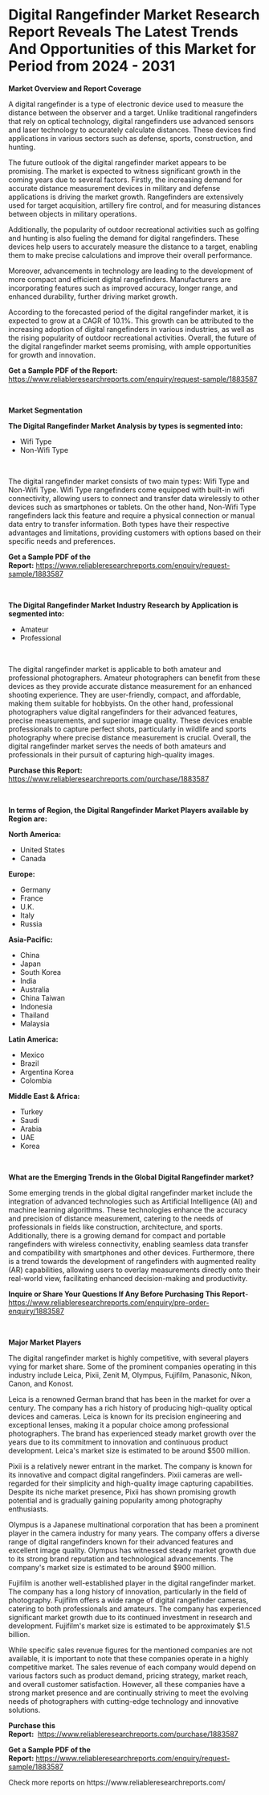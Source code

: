<p><h1>Digital Rangefinder Market Research Report Reveals The Latest Trends And Opportunities of this Market for Period from 2024 - 2031</h1></p><p><strong>Market Overview and Report Coverage</strong></p>
<p><p>A digital rangefinder is a type of electronic device used to measure the distance between the observer and a target. Unlike traditional rangefinders that rely on optical technology, digital rangefinders use advanced sensors and laser technology to accurately calculate distances. These devices find applications in various sectors such as defense, sports, construction, and hunting.</p><p>The future outlook of the digital rangefinder market appears to be promising. The market is expected to witness significant growth in the coming years due to several factors. Firstly, the increasing demand for accurate distance measurement devices in military and defense applications is driving the market growth. Rangefinders are extensively used for target acquisition, artillery fire control, and for measuring distances between objects in military operations.</p><p>Additionally, the popularity of outdoor recreational activities such as golfing and hunting is also fueling the demand for digital rangefinders. These devices help users to accurately measure the distance to a target, enabling them to make precise calculations and improve their overall performance.</p><p>Moreover, advancements in technology are leading to the development of more compact and efficient digital rangefinders. Manufacturers are incorporating features such as improved accuracy, longer range, and enhanced durability, further driving market growth.</p><p>According to the forecasted period of the digital rangefinder market, it is expected to grow at a CAGR of 10.1%. This growth can be attributed to the increasing adoption of digital rangefinders in various industries, as well as the rising popularity of outdoor recreational activities. Overall, the future of the digital rangefinder market seems promising, with ample opportunities for growth and innovation.</p></p>
<p><strong>Get a Sample PDF of the Report:</strong> <a href="https://www.reliableresearchreports.com/enquiry/request-sample/1883587">https://www.reliableresearchreports.com/enquiry/request-sample/1883587</a></p>
<p>&nbsp;</p>
<p><strong>Market Segmentation</strong></p>
<p><strong>The Digital Rangefinder Market Analysis by types is segmented into:</strong></p>
<p><ul><li>Wifi Type</li><li>Non-Wifi Type</li></ul></p>
<p>&nbsp;</p>
<p><p>The digital rangefinder market consists of two main types: Wifi Type and Non-Wifi Type. Wifi Type rangefinders come equipped with built-in wifi connectivity, allowing users to connect and transfer data wirelessly to other devices such as smartphones or tablets. On the other hand, Non-Wifi Type rangefinders lack this feature and require a physical connection or manual data entry to transfer information. Both types have their respective advantages and limitations, providing customers with options based on their specific needs and preferences.</p></p>
<p><strong>Get a Sample PDF of the Report:</strong>&nbsp;<a href="https://www.reliableresearchreports.com/enquiry/request-sample/1883587">https://www.reliableresearchreports.com/enquiry/request-sample/1883587</a></p>
<p>&nbsp;</p>
<p><strong>The Digital Rangefinder Market Industry Research by Application is segmented into:</strong></p>
<p><ul><li>Amateur</li><li>Professional</li></ul></p>
<p>&nbsp;</p>
<p><p>The digital rangefinder market is applicable to both amateur and professional photographers. Amateur photographers can benefit from these devices as they provide accurate distance measurement for an enhanced shooting experience. They are user-friendly, compact, and affordable, making them suitable for hobbyists. On the other hand, professional photographers value digital rangefinders for their advanced features, precise measurements, and superior image quality. These devices enable professionals to capture perfect shots, particularly in wildlife and sports photography where precise distance measurement is crucial. Overall, the digital rangefinder market serves the needs of both amateurs and professionals in their pursuit of capturing high-quality images.</p></p>
<p><strong>Purchase this Report:</strong>&nbsp; <a href="https://www.reliableresearchreports.com/purchase/1883587">https://www.reliableresearchreports.com/purchase/1883587</a></p>
<p>&nbsp;</p>
<p><strong>In terms of Region, the Digital Rangefinder Market Players available by Region are:</strong></p>
<p>
    <p> <strong> North America: </strong>
        <ul>
            <li>United States</li>
            <li>Canada</li>
        </ul>
        </p> 
    <p> <strong> Europe: </strong>
        <ul>
            <li>Germany</li>
            <li>France</li>
            <li>U.K.</li>
            <li>Italy</li>
            <li>Russia</li>
        </ul>
        </p> 
    <p> <strong> Asia-Pacific: </strong>
        <ul>
            <li>China</li>
            <li>Japan</li>
            <li>South Korea</li>
            <li>India</li>
            <li>Australia</li>
            <li>China Taiwan</li>
            <li>Indonesia</li>
            <li>Thailand</li>
            <li>Malaysia</li>
        </ul>
        </p> 
    <p> <strong> Latin America: </strong>
        <ul>
            <li>Mexico</li>
            <li>Brazil</li>
            <li>Argentina Korea</li>
            <li>Colombia</li>
        </ul>
        </p> 
    <p> <strong> Middle East & Africa: </strong>
        <ul>
            <li>Turkey</li>
            <li>Saudi</li>
            <li>Arabia</li>
            <li>UAE</li>
            <li>Korea</li>
        </ul>
    </p>
    </p>
<p>&nbsp;</p>
<p><strong>What are the Emerging Trends in the Global Digital Rangefinder market?</strong></p>
<p><p>Some emerging trends in the global digital rangefinder market include the integration of advanced technologies such as Artificial Intelligence (AI) and machine learning algorithms. These technologies enhance the accuracy and precision of distance measurement, catering to the needs of professionals in fields like construction, architecture, and sports. Additionally, there is a growing demand for compact and portable rangefinders with wireless connectivity, enabling seamless data transfer and compatibility with smartphones and other devices. Furthermore, there is a trend towards the development of rangefinders with augmented reality (AR) capabilities, allowing users to overlay measurements directly onto their real-world view, facilitating enhanced decision-making and productivity.</p></p>
<p><strong>Inquire or Share Your Questions If Any Before Purchasing This Report</strong>- <a href="https://www.reliableresearchreports.com/enquiry/pre-order-enquiry/1883587">https://www.reliableresearchreports.com/enquiry/pre-order-enquiry/1883587</a></p>
<p>&nbsp;</p>
<p><strong>Major Market Players</strong></p>
<p><p>The digital rangefinder market is highly competitive, with several players vying for market share. Some of the prominent companies operating in this industry include Leica, Pixii, Zenit M, Olympus, Fujifilm, Panasonic, Nikon, Canon, and Konost.</p><p>Leica is a renowned German brand that has been in the market for over a century. The company has a rich history of producing high-quality optical devices and cameras. Leica is known for its precision engineering and exceptional lenses, making it a popular choice among professional photographers. The brand has experienced steady market growth over the years due to its commitment to innovation and continuous product development. Leica's market size is estimated to be around $500 million.</p><p>Pixii is a relatively newer entrant in the market. The company is known for its innovative and compact digital rangefinders. Pixii cameras are well-regarded for their simplicity and high-quality image capturing capabilities. Despite its niche market presence, Pixii has shown promising growth potential and is gradually gaining popularity among photography enthusiasts.</p><p>Olympus is a Japanese multinational corporation that has been a prominent player in the camera industry for many years. The company offers a diverse range of digital rangefinders known for their advanced features and excellent image quality. Olympus has witnessed steady market growth due to its strong brand reputation and technological advancements. The company's market size is estimated to be around $900 million.</p><p>Fujifilm is another well-established player in the digital rangefinder market. The company has a long history of innovation, particularly in the field of photography. Fujifilm offers a wide range of digital rangefinder cameras, catering to both professionals and amateurs. The company has experienced significant market growth due to its continued investment in research and development. Fujifilm's market size is estimated to be approximately $1.5 billion.</p><p>While specific sales revenue figures for the mentioned companies are not available, it is important to note that these companies operate in a highly competitive market. The sales revenue of each company would depend on various factors such as product demand, pricing strategy, market reach, and overall customer satisfaction. However, all these companies have a strong market presence and are continually striving to meet the evolving needs of photographers with cutting-edge technology and innovative solutions.</p></p>
<p><strong>Purchase this Report:</strong>&nbsp;&nbsp;<a href="https://www.reliableresearchreports.com/purchase/1883587">https://www.reliableresearchreports.com/purchase/1883587</a></p>
<p></p>
<p><strong>Get a Sample PDF of the Report:</strong>&nbsp;<a href="https://www.reliableresearchreports.com/enquiry/request-sample/1883587">https://www.reliableresearchreports.com/enquiry/request-sample/1883587</a></p>
<p>Check more reports on https://www.reliableresearchreports.com/</p>